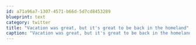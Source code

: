 ```yaml
---
id: a71a96a7-1307-4571-b66d-5d7cd8453289
blueprint: text
category: twitter
title: "Vacation was great, but it's great to be back in the homeland"
caption: "Vacation was great, but it's great to be back in the homeland"
---
```

